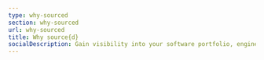 ```yaml
---
type: why-sourced
section: why-sourced
url: why-sourced
title: Why source{d}
socialDescription: Gain visibility into your software portfolio, engineering team, and processes.
---
```


